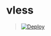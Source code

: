 # vless

> [![Deploy](https://www.herokucdn.com/deploy/button.png)](https://dashboard.heroku.com/new?template=https://github.com/wrw3wf/vless)

